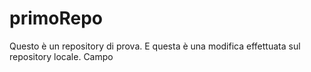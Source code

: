 # primoRepo
Questo è un repository di prova.
E questa è una modifica effettuata sul repository locale.
Campo